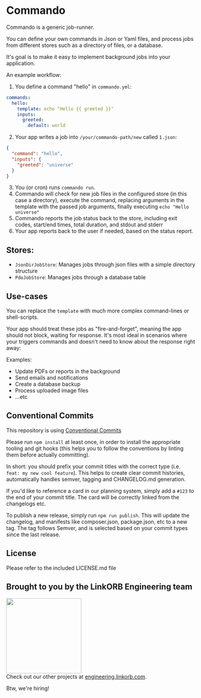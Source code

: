 Commando
========

Commando is a generic job-runner.

You can define your own commands in Json or Yaml files, and process jobs from different
stores such as a directory of files, or a database.

It's goal is to make it easy to implement background jobs into your application.

An example workflow:

1. You define a command "hello" in `commando.yml`:

```yml
commands:
  hello:
    template: echo "Hello {{ greeted }}"
    inputs:
      greeted:
        default: world
```
2. Your app writes a job into `/your/commando-path/new` called `1.json`:
```json
{
  "command": "hello",
  "inputs": {
    "greeted": "universe"
  }
}
```
3. You (or cron) runs `commando run`.
4. Commando will check for new job files in the configured store (in this case a directory), execute the command, replacing arguments in the template with the
passed job arguments, finally executing `echo "Hello universe"`
5. Commando reports the job status back to the store, including exit codes,
start/end times, total duration, and stdout and stderr
6. Your app reports back to the user if needed, based on the status report.

## Stores:

* `JsonDirJobStore`: Manages jobs through json files with a simple directory structure
* `PdoJobStore`: Manages jobs through a database table


## Use-cases

You can replace the `template` with much more complex command-lines or shell-scripts.

Your app should treat these jobs as "fire-and-forget", meaning the app
should not block, waiting for response. It's most ideal in scenarios where
your triggers commands and doesn't need to know about the response right away:

Examples:

* Update PDFs or reports in the background
* Send emails and notifications
* Create a database backup
* Process uploaded image files
* ...etc

## Conventional Commits

This repository is using [Conventional Commits](https://www.conventionalcommits.org/)

Please run `npm install` at least once, in order to install the appropriate tooling and git hooks (this helps you to follow the conventions by linting them before actually committing).

In short: you should prefix your commit titles with the correct type (i.e. `feat: my new cool feature`). This helps to create clear commit histories, automatically handles semver, tagging and CHANGELOG.md generation.

If you'd like to reference a card in our planning system, simply add a `#123` to the end of your commit title. The card will be correctly linked from the changelogs etc.

To publish a new release, simply run `npm run publish`. This will update the changelog, and manifests like composer.json, package.json, etc to a new tag. The tag follows Semver, and is selected based on your commit types since the last release.

## License

Please refer to the included LICENSE.md file

## Brought to you by the LinkORB Engineering team

<img src="http://www.linkorb.com/d/meta/tier1/images/linkorbengineering-logo.png" width="200px" /><br />
Check out our other projects at [engineering.linkorb.com](http://engineering.linkorb.com).

Btw, we're hiring!
